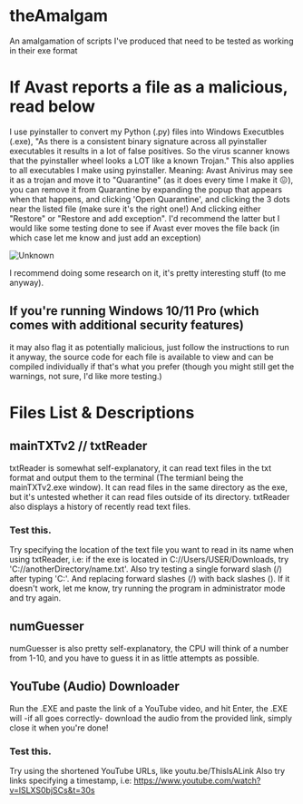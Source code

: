 # theAmalgam
An amalgamation of scripts I've produced that need to be tested as working in their exe format

# If Avast reports a file as a malicious, read below
I use pyinstaller to convert my Python (.py) files into Windows Executbles (.exe), "As there is a consistent binary signature across all pyinstaller executables it results in a lot of false positives. So the virus scanner 
knows that the pyinstaller wheel looks a LOT like a known Trojan." This also applies to all executables I make using pyinstaller. Meaning: Avast Anivirus may see it as a trojan and move it to "Quarantine" (as it does every time I make it 😖), you can remove it from Quarantine by expanding the popup that appears when that happens, and clicking 'Open Quarantine', and clicking the 3 dots near the listed file (make sure it's the right one!) And clicking either "Restore" or "Restore and add exception". I'd recommend the latter but I would like some testing done to see if Avast ever moves the file back (in which case let me know and just add an exception)

![Unknown](https://github.com/DaBoiOnDaCouch/theAmalgam/assets/98932175/662487b0-e402-470e-97bf-1b106bc32344)

I recommend doing some research on it, it's pretty interesting stuff (to me anyway).


## If you're running Windows 10/11 Pro (which comes with additional security features)
it may also flag it as potentially malicious, just follow the instructions to run it anyway, the source code for each file is available to view and can be compiled individually if that's what you prefer (though you might still get the warnings, not sure, I'd like more testing.)


# Files List & Descriptions
## mainTXTv2 // txtReader
txtReader is somewhat self-explanatory, it can read text files in the txt format and output them to the terminal (The termianl being the mainTXTv2.exe window).
It can read files in the same directory as the exe, but it's untested whether it can read files outside of its directory.
txtReader also displays a history of recently read text files.

### Test this.
Try specifying the location of the text file you want to read in its name when using txtReader, i.e: if the exe is located in C://Users/USER/Downloads, try 'C://anotherDirectory/name.txt'.
Also try testing a single forward slash (/) after typing 'C:'.
And replacing forward slashes (/) with back slashes (\).
If it doesn't work, let me know, try running the program in administrator mode and try again.

## numGuesser
numGuesser is also pretty self-explanatory, the CPU will think of a number from 1-10, and you have to guess it in as little attempts as possible.

## YouTube (Audio) Downloader
Run the .EXE and paste the link of a YouTube video, and hit Enter, the .EXE will -if all goes correctly- download the audio from the provided link, simply close it when you're done!

### Test this.
Try using the shortened YouTube URLs, like youtu.be/ThisIsALink
Also try links specifying a timestamp, i.e: https://www.youtube.com/watch?v=lSLXS0bjSCs&t=30s
